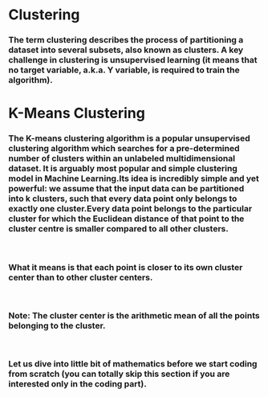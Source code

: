 # Clustering

### The term clustering describes the process of partitioning a dataset into several subsets, also known as clusters. A key challenge in clustering is unsupervised learning (it means that no target variable, a.k.a. Y variable, is required to train the algorithm).

# K-Means Clustering

### The K-means clustering algorithm is a popular unsupervised clustering algorithm which searches for a pre-determined number of clusters within an unlabeled multidimensional dataset. It is arguably most popular and simple clustering model in Machine Learning.Its idea is incredibly simple and yet powerful: we assume that the input data can be partitioned into k clusters, such that every data point only belongs to exactly one cluster.Every data point belongs to the particular cluster for which the Euclidean distance of that point to the cluster centre is smaller compared to all other clusters.
<br>

### What it means is that each point is closer to its own cluster center than to other cluster centers.
<br>

### Note: The cluster center is the arithmetic mean of all the points belonging to the cluster.
<br>

### Let us dive into little bit of mathematics before we start coding from scratch (you can totally skip this section if you are interested only in the coding part).



